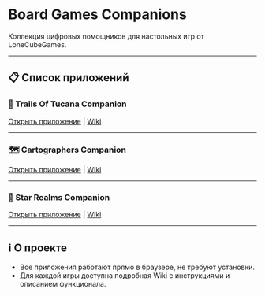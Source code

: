 # Board Games Companions

Коллекция цифровых помощников для настольных игр от LoneCubeGames.

---

## 📋 Список приложений

### 🎲 Trails Of Tucana Companion  
[Открыть приложение](https://lonecubegames.github.io/board-games-apps/trails-of-tucana-companion) | [Wiki](https://github.com/LoneCubeGames/board-games-apps/wiki/Trails-Of-Tucana-Companion)

---

### 🗺️ Cartographers Companion  
[Открыть приложение](https://lonecubegames.github.io/board-games-apps/cartographers-companion) | [Wiki](https://github.com/LoneCubeGames/board-games-apps/wiki/Cartographers-Companion)

---

### 🚀 Star Realms Companion  
[Открыть приложение](https://lonecubegames.github.io/board-games-apps/star-realms-companion) | [Wiki](https://github.com/LoneCubeGames/board-games-apps/wiki/Star-Realms-Companion)

---

## ℹ️ О проекте

- Все приложения работают прямо в браузере, не требуют установки.
- Для каждой игры доступна подробная Wiki с инструкциями и описанием функционала.

